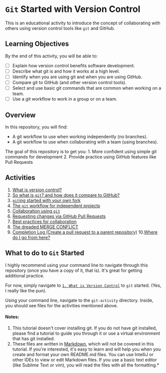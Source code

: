 # `Git` Started with Version Control
This is an educational activity to introduce the concept of collaborating with others using version control tools
like `git` and GitHub.

## Learning Objectives
By the end of this activity, you will be able to:
- [ ] Explain how version control benefits software development.
- [ ] Describe what git is and how it works at a high level.
- [ ] Identify when you are using git and when you are using GitHub.
- [ ] Compare git to GitHub (and other version control tools).
- [ ] Select and use basic git commands that are common when working on a team.
- [ ] Use a git workflow to work in a group or on a team.

## Overview
In this repository, you will find:
- A git workflow to use when working independently (no branches).
- A git workflow to use when collaborating with a team (using branches).
    
The goal of this repository is to get you:
    1. More confident using simple git commands for development
    2. Provide practice using GitHub features like Pull Requests


## Activities
1. [What is version control?](git-activity/1-version-control.md)
2. [So what is `git`? and how does it compare to GitHub?](git-activity/2-what-is-git.md)
3. [`git`ing started with your own fork](git-activity/3-gitting-started.md)
4. [The `git` workflow for independent projects](git-activity/4-independent-project-workflow.md)
5. [Collaboration using `git`](git-activity/5-collaboration-workflow.md)
6. [Requesting changes via GitHub Pull Requests](git-activity/6-pull-requests.md)
7. [Best practices for collaboration](git-activity/7-collaboration-best-practices.md)
8. [The dreaded MERGE CONFLICT](git-activity/8-merge-conflicts.md)
9. [Completion Log (Create a pull request to a parent repository)](git-activity/9-completion-log.md)
10.[Where do I go from here?](git-activity/10-next-steps.md)

## What to do to `Git` Started
I highly recommend using your command line to navigate through this repository (once you have a copy of it, that is).
It's great for getting additional practice.

For now, simply navigate to [`1. What is Version Control`](git-activity/1-version-control.md) to `git` started. (Yes, I
really like the pun).

Using your command line, navigate to the `git-activity` directory. Inside, you should see files for the activities
mentioned above. 

#### Notes:
1. This tutorial doesn't cover installing git. If you do not have git installed, please find a tutorial to guide
you through it or use a virtual environment that has git installed.
2. These files are written in [Markdown](https://www.markdownguide.org), which will not be covered in this tutorial.
If you're interested, it's easy to learn and will help you when you create and format your own README.md files. You can 
use IntelliJ or other IDEs to view or edit Markdown files. If you use a basic text editor (like Sublime Text or vim), 
you will read the files with all the formatting.*